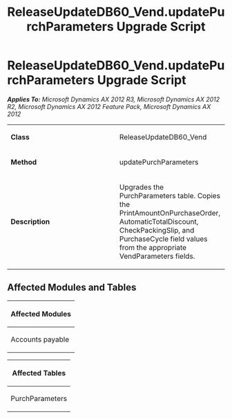﻿---
title: ReleaseUpdateDB60_Vend.updatePurchParameters Upgrade Script
TOCTitle: ReleaseUpdateDB60_Vend.updatePurchParameters Upgrade Script
ms:assetid: 1ca6cb72-8100-d3d6-f6c2-0c41d48a78f7
ms:mtpsurl: https://msdn.microsoft.com/en-us/library/JJ718712(v=AX.60)
ms:contentKeyID: 49706995
ms.date: 05/18/2015
mtps_version: v=AX.60
---

# ReleaseUpdateDB60\_Vend.updatePurchParameters Upgrade Script 


_**Applies To:** Microsoft Dynamics AX 2012 R3, Microsoft Dynamics AX 2012 R2, Microsoft Dynamics AX 2012 Feature Pack, Microsoft Dynamics AX 2012_

<table>
<colgroup>
<col style="width: 50%" />
<col style="width: 50%" />
</colgroup>
<tbody>
<tr class="odd">
<td><p><strong>Class</strong></p></td>
<td><p>ReleaseUpdateDB60_Vend</p></td>
</tr>
<tr class="even">
<td><p><strong>Method</strong></p></td>
<td><p>updatePurchParameters</p></td>
</tr>
<tr class="odd">
<td><p><strong>Description</strong></p></td>
<td><p>Upgrades the PurchParameters table. Copies the PrintAmountOnPurchaseOrder, AutomaticTotalDiscount, CheckPackingSlip, and PurchaseCycle field values from the appropriate VendParameters fields.</p></td>
</tr>
</tbody>
</table>


## Affected Modules and Tables

<table>
<colgroup>
<col style="width: 100%" />
</colgroup>
<thead>
<tr class="header">
<th><p>Affected Modules</p></th>
</tr>
</thead>
<tbody>
<tr class="odd">
<td><p>Accounts payable</p></td>
</tr>
</tbody>
</table>


<table>
<colgroup>
<col style="width: 100%" />
</colgroup>
<thead>
<tr class="header">
<th><p>Affected Tables</p></th>
</tr>
</thead>
<tbody>
<tr class="odd">
<td><p>PurchParameters</p></td>
</tr>
</tbody>
</table>

  


